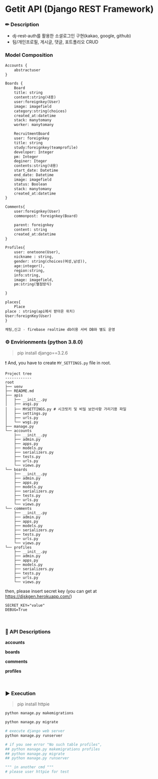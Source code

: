 # Getit API (Django REST Framework)

### ✏ Description

- dj-rest-auth를 활용한 소셜로그인 구현(kakao, google, github) 
- 팀/개인프로필, 게시글, 댓글, 포트폴리오 CRUD

### Model Composition

```python
Accounts {
    abstractuser
}

Boards {
    Board
    title: string
    content:string(내용)
    user:foreignkey(User)
    image: imagefield
    category:string(choices)
    created_at:datetime
    stack: manytomany
    worker: manytomany

    RecruitmentBoard
    user: foreignkey
    title: string
    study:foreignkey(teamprofile)
    developer: Integer
    pm: Integer
    deginer: Iteger
    contents:string(내용)
    start_date: Datetime
    end_date: Datetime
    image: imagefield
    status: Boolean
    stack: manytomany
    created_at:datetime
}

Comments{
    user:foreignkey(User)
    commonpost: foreignkey(Board)

    parent: foreignkey
    content: string
    created_at:datetime
}

Profiles{
    user: onetoone(User),
    nickname : string,
    gender: string(choices(여성,남성)),
    age:integer(),
    region:string,
    info:string,
    image: imagefield,
    pm:string(별점방식)

}

places{
    Place
place : string(api에서 받아온 위치)
User:foreignKey(User)
}

채팅,신고 - firebase realtime db이용 서버 DB와 별도 운영

```

### ⚙ Envirionments (python 3.8.0)

> pip install django==3.2.6


❗ And, you have to create `MY_SETTINGS.py` file in root.

```
Project tree
------------
root
├── venv
├── README.md
├── apis
│   ├── __init__.py
│   ├── asgi.py
│   ├── MYSETTINGS.py # 시크릿키 및 비밀 보안사항 가리기용 파일
│   ├── settings.py
│   ├── urls.py
│   └── wsgi.py
├── manage.py
└── accounts
    ├── __init__.py
    ├── admin.py
    ├── apps.py
    ├── models.py
    ├── serializers.py
    ├── tests.py
    ├── urls.py
    └── views.py
└── boards
    ├── __init__.py
    ├── admin.py
    ├── apps.py
    ├── models.py
    ├── serializers.py
    ├── tests.py
    ├── urls.py
    └── views.py
└── comments
    ├── __init__.py
    ├── admin.py
    ├── apps.py
    ├── models.py
    ├── serializers.py
    ├── tests.py
    ├── urls.py
    └── views.py
└── profiles
    ├── __init__.py
    ├── admin.py
    ├── apps.py
    ├── models.py
    ├── serializers.py
    ├── tests.py
    ├── urls.py
    └── views.py
```

then, please insert secret key (you can get at https://djskgen.herokuapp.com/)

```
SECRET_KEY="value"
DEBUG=True
```

<br>

### 📃 API Descriptions

<b>accounts</b>



<b>boards</b>



<b>comments</b>



<b>profiles</b>


  <br>

### ▶ Execution

> pip install httpie

```python
python manage.py makemigrations

python manage.py migrate

# execute django web server
python manage.py runserver

# if you see error "No such table profiles",
## python manage.py makemigrations profiles
## python manage.py migrate
## python manage.py runserver

""" in another cmd """
# please user httpie for test

```

<br>
